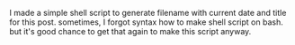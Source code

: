 I made a simple shell script to generate filename with current date and title for this post. 
sometimes, I forgot syntax how to make shell script on bash. but it's good chance to get that again to make this script anyway. 
